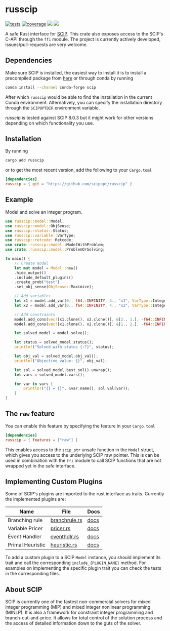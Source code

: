 # russcip
[![tests](https://github.com/mmghannam/russcip/actions/workflows/build_and_test.yml/badge.svg)](https://github.com/mmghannam/russcip/actions/workflows/build_and_test.yml)
[![coverage](https://img.shields.io/codecov/c/github/scipopt/russcip)](https://app.codecov.io/gh/scipopt/russcip/)
[![][img_crates]][crates] [![][img_doc]][doc] 





[img_crates]: https://img.shields.io/crates/v/russcip.svg
[crates]: https://crates.io/crates/russcip
[img_doc]: https://img.shields.io/badge/rust-documentation-blue.svg
[doc]: https://docs.rs/russcip/
[img_coverage]: https://img.shields.io/codecov/c/github/scipopt/russcip

A safe Rust interface for [SCIP](https://www.scipopt.org/index.php#download). This crate also exposes access to the SCIP's C-API through the `ffi` module. 
The project is currently actively developed, issues/pull-requests are very welcome. 
## Dependencies 
Make sure SCIP is installed, the easiest way to install it is to install a precompiled package from [here](https://scipopt.org/index.php#download) or through conda by running
```bash
conda install --channel conda-forge scip
```
After which `russcip` would be able to find the installation in the current Conda environment. Alternatively, you can specify the installation directory through the `SCIPOPTDIR` environment variable. 

*russcip* is tested against SCIP 8.0.3 but it might work for other versions depending on which functionality you use. 

## Installation
By running
```bash
cargo add russcip
```
or to get the most recent version, add the following to your `Cargo.toml`
```toml
[dependencies]
russcip = { git = "https://github.com/scipopt/russcip" }
```

## Example
Model and solve an integer program.
```rust
use russcip::model::Model;
use russcip::model::ObjSense;
use russcip::status::Status;
use russcip::variable::VarType;
use russcip::retcode::Retcode;
use crate::russcip::model::ModelWithProblem;
use crate::russcip::model::ProblemOrSolving;

fn main() {
    // Create model
    let mut model = Model::new()
    .hide_output()
    .include_default_plugins()
    .create_prob("test")
    .set_obj_sense(ObjSense::Maximize);

    // Add variables
    let x1 = model.add_var(0., f64::INFINITY, 3., "x1", VarType::Integer);
    let x2 = model.add_var(0., f64::INFINITY, 4., "x2", VarType::Integer);

    // Add constraints
    model.add_cons(vec![x1.clone(), x2.clone()], &[2., 1.], -f64::INFINITY, 100., "c1");
    model.add_cons(vec![x1.clone(), x2.clone()], &[1., 2.], -f64::INFINITY, 80., "c2");

    let solved_model = model.solve();

    let status = solved_model.status();
    println!("Solved with status {:?}", status);

    let obj_val = solved_model.obj_val();
    println!("Objective value: {}", obj_val);

    let sol = solved_model.best_sol().unwrap();
    let vars = solved_model.vars();

    for var in vars {
        println!("{} = {}", &var.name(), sol.val(var));
    }
}

```

## The `raw` feature
You can enable this feature by specifying the feature in your `Cargo.toml`
```toml
[dependencies]
russcip = { features = ["raw"] }
```
This enables access to the `scip_ptr` unsafe function in the `Model` struct, which gives you access to the underlying SCIP raw pointer. This is can be used in combination with the `ffi` module to call SCIP functions that are not wrapped yet in the safe interface. 

## Implementing Custom Plugins
Some of SCIP's plugins are imported to the rust interface as traits. Currently the implemented plugins are: 

|   **Name**    |                          **File**                          |                                                                                              **Docs**                                                                                              |
|---------------|------------------------------------------------------------|---------------------------------------------------------------------------------------------------------------------------------------------------------------------------------------------------|
| Branching rule| [branchrule.rs](https://github.com/scipopt/russcip/blob/main/src/branchrule.rs) | [docs](https://docs.rs/russcip/latest/russcip/branchrule/trait.BranchRule.html) |
| Variable Pricer| [pricer.rs](https://github.com/scipopt/russcip/blob/main/src/pricer.rs) | [docs](https://docs.rs/russcip/latest/russcip/pricer/trait.Pricer.html) |
| Event Handler | [eventhdlr.rs](https://github.com/scipopt/russcip/blob/main/src/eventhdlr.rs) | [docs](https://docs.rs/russcip/latest/russcip/eventhdlr/trait.Eventhdlr.html) |
| Primal Heuristic | [heuristic.rs](https://github.com/scipopt/russcip/blob/main/src/heuristic.rs) | [docs](https://docs.rs/russcip/latest/russcip/eventhdlr/trait.Heuristic.html) |

To add a custom plugin to a SCIP `Model` instance, you should implement its trait and call the corresponding `include_{PLUGIN_NAME}` method. For examples on implementing the specific plugin trait you can check the tests in the corresponding files. 

## About SCIP

SCIP is currently one of the fastest non-commercial solvers for mixed integer programming (MIP) and mixed integer nonlinear programming (MINLP). It is also a framework for constraint integer programming and branch-cut-and-price. It allows for total control of the solution process and the access of detailed information down to the guts of the solver.
